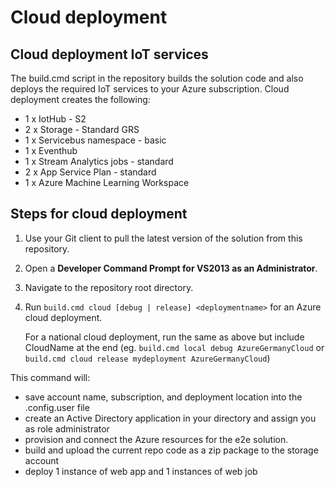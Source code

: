 # Cloud deployment

## Cloud deployment IoT services
The build.cmd script in the repository builds the solution code and also deploys the required IoT services to your Azure subscription. Cloud deployment creates the following:
* 1 x IotHub - S2
* 2 x Storage - Standard GRS
* 1 x Servicebus namespace - basic
* 1 x Eventhub
* 1 x Stream Analytics jobs - standard
* 2 x App Service Plan - standard
* 1 x Azure Machine Learning Workspace

## Steps for cloud deployment
1. Use your Git client to pull the latest version of the solution from this repository. 
2. Open a **Developer Command Prompt for VS2013 as an Administrator**. 
3. Navigate to the repository root directory. 
4. Run `build.cmd cloud [debug | release] <deploymentname>` for an Azure cloud deployment. 

   For a national cloud deployment, run the same as above but include CloudName at the end (eg. `build.cmd local debug AzureGermanyCloud` or `build.cmd cloud release mydeployment AzureGermanyCloud`)

This command will:
* save account name, subscription, and deployment location into the <serviceName>.config.user file
* create an Active Directory application in your directory and assign you as role administrator
* provision and connect the Azure resources for the e2e solution.
* build and upload the current repo code as a zip package to the storage account
* deploy 1 instance of web app and 1 instances of web job

